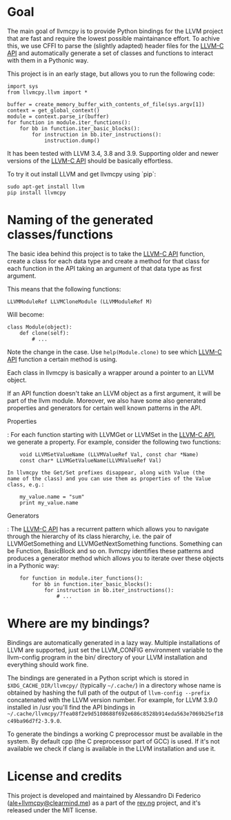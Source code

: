 

Goal
====

The main goal of llvmcpy is to provide Python bindings for the LLVM
project that are fast and require the lowest possible maintainance
effort. To achive this, we use CFFI to parse the (slightly adapted)
header files for the [LLVM-C
API](http://llvm.org/docs/doxygen/html/group__LLVMC.html) and
automatically generate a set of classes and functions to interact with
them in a Pythonic way.

This project is in an early stage, but allows you to run the following
code:

    import sys
    from llvmcpy.llvm import *

    buffer = create_memory_buffer_with_contents_of_file(sys.argv[1])
    context = get_global_context()
    module = context.parse_ir(buffer)
    for function in module.iter_functions():
        for bb in function.iter_basic_blocks():
            for instruction in bb.iter_instructions():
                instruction.dump()

It has been tested with LLVM 3.4, 3.8 and 3.9. Supporting older and
newer versions of the [LLVM-C
API](http://llvm.org/docs/doxygen/html/group__LLVMC.html) should be
basically effortless.

To try it out install LLVM and get llvmcpy using \`pip\`:

    sudo apt-get install llvm
    pip install llvmcpy

Naming of the generated classes/functions
=========================================

The basic idea behind this project is to take the [LLVM-C
API](http://llvm.org/docs/doxygen/html/group__LLVMC.html) function,
create a class for each data type and create a method for that class for
each function in the API taking an argument of that data type as first
argument.

This means that the following functions:

    LLVMModuleRef LLVMCloneModule (LLVMModuleRef M)

Will become:

    class Module(object):
        def clone(self):
            # ...

Note the change in the case. Use `help(Module.clone)` to see which
[LLVM-C API](http://llvm.org/docs/doxygen/html/group__LLVMC.html)
function a certain method is using.

Each class in llvmcpy is basically a wrapper around a pointer to an LLVM
object.

If an API function doesn\'t take an LLVM object as a first argument, it
will be part of the llvm module. Moreover, we also have some also
generated properties and generators for certain well known patterns in
the API.

Properties

:   For each function starting with LLVMGet or LLVMSet in the [LLVM-C
    API](http://llvm.org/docs/doxygen/html/group__LLVMC.html), we
    generate a property. For example, consider the following two
    functions:

        void LLVMSetValueName (LLVMValueRef Val, const char *Name)
        const char* LLVMGetValueName(LLVMValueRef Val)

    In llvmcpy the Get/Set prefixes disappear, along with Value (the
    name of the class) and you can use them as properties of the Value
    class, e.g.:

        my_value.name = "sum"
        print my_value.name

Generators

:   The [LLVM-C
    API](http://llvm.org/docs/doxygen/html/group__LLVMC.html) has a
    recurrent pattern which allows you to navigate through the hierarchy
    of its class hierarchy, i.e. the pair of LLVMGetSomething and
    LLVMGetNextSomething functions. Something can be Function,
    BasicBlock and so on. llvmcpy identifies these patterns and produces
    a generator method which allows you to iterate over these objects in
    a Pythonic way:

        for function in module.iter_functions():
            for bb in function.iter_basic_blocks():
                for instruction in bb.iter_instructions():
                    # ...

Where are my bindings?
======================

Bindings are automatically generated in a lazy way. Multiple
installations of LLVM are supported, just set the LLVM\_CONFIG
environment variable to the llvm-config program in the bin/ directory of
your LLVM installation and everything should work fine.

The bindings are generated in a Python script which is stored in
`$XDG_CACHE_DIR/llvmcpy/` (typically `~/.cache/`) in a directory whose
name is obtained by hashing the full path of the output of
`llvm-config --prefix` concatenated with the LLVM version number. For
example, for LLVM 3.9.0 installed in /usr you\'ll find the API bindings
in
`~/.cache/llvmcpy/7fea08f2e9d5108688f692e686c8528b914eda563e7069b25ef18c49ba96d7f2-3.9.0`.

To generate the bindings a working C preprocessor must be available in
the system. By default cpp (the C preprocessor part of GCC) is used. If
it\'s not available we check if clang is available in the LLVM
installation and use it.

License and credits
===================

This project is developed and maintained by Alessandro Di Federico
(<ale+llvmcpy@clearmind.me>) as a part of the [rev.ng](https://rev.ng/)
project, and it\'s released under the MIT license.
